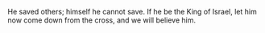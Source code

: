 He saved others; himself he cannot save. If he be the King of Israel, let him now come down from the cross, and we will believe him.
